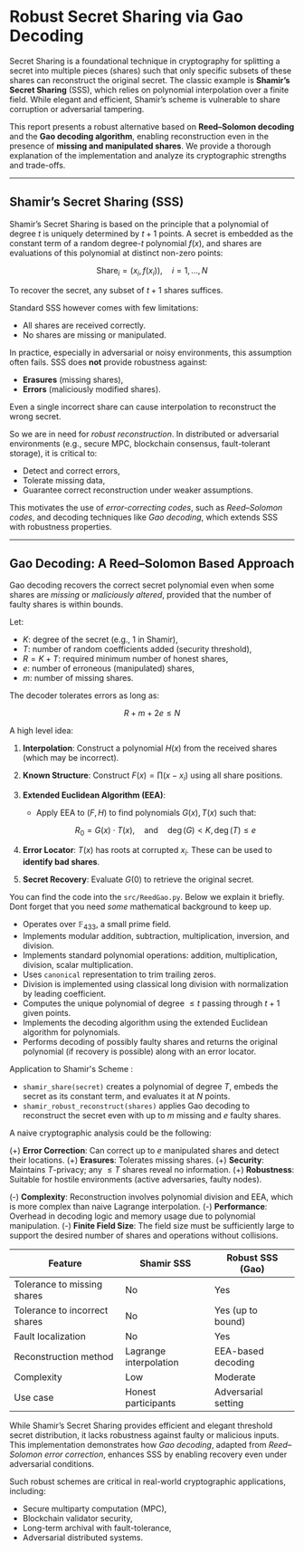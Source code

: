 # Robust Secret Sharing via Gao Decoding

Secret Sharing is a foundational technique in cryptography for splitting a secret into multiple pieces (shares) such that only specific subsets of these shares can reconstruct the original secret. The classic example is **Shamir’s Secret Sharing** (SSS), which relies on polynomial interpolation over a finite field. While elegant and efficient, Shamir’s scheme is vulnerable to share corruption or adversarial tampering.

This report presents a robust alternative based on **Reed–Solomon decoding** and the **Gao decoding algorithm**, enabling reconstruction even in the presence of **missing and manipulated shares**. We provide a thorough explanation of the implementation and analyze its cryptographic strengths and trade-offs.

---

## Shamir’s Secret Sharing (SSS)


Shamir’s Secret Sharing is based on the principle that a polynomial of degree $t$ is uniquely determined by $t+1$ points. A secret is embedded as the constant term of a random degree-$t$ polynomial $f(x)$, and shares are evaluations of this polynomial at distinct non-zero points:

$$
\text{Share}_i = (x_i, f(x_i)), \quad i = 1,\ldots,N
$$

To recover the secret, any subset of $t+1$ shares suffices.

Standard SSS however comes with few limitations:

* All shares are received correctly.
* No shares are missing or manipulated.

In practice, especially in adversarial or noisy environments, this assumption often fails. SSS does **not** provide robustness against:

* **Erasures** (missing shares),
* **Errors** (maliciously modified shares).

Even a single incorrect share can cause interpolation to reconstruct the wrong secret.

So we are in need for *robust reconstruction*. In distributed or adversarial environments (e.g., secure MPC, blockchain consensus, fault-tolerant storage), it is critical to:

* Detect and correct errors,
* Tolerate missing data,
* Guarantee correct reconstruction under weaker assumptions.

This motivates the use of *error-correcting codes*, such as *Reed–Solomon codes*, and decoding techniques like *Gao decoding*, which extends SSS with robustness properties.

---

## Gao Decoding: A Reed–Solomon Based Approach

Gao decoding recovers the correct secret polynomial even when some shares are *missing* or *maliciously altered*, provided that the number of faulty shares is within bounds.

Let:

* $K$: degree of the secret (e.g., 1 in Shamir),
* $T$: number of random coefficients added (security threshold),
* $R = K + T$: required minimum number of honest shares,
* $e$: number of erroneous (manipulated) shares,
* $m$: number of missing shares.

The decoder tolerates errors as long as:

$$
R + m + 2e \leq N
$$

A high level idea:

1. **Interpolation**: Construct a polynomial $H(x)$ from the received shares (which may be incorrect).
2. **Known Structure**: Construct $F(x) = \prod (x - x_i)$ using all share positions.
3. **Extended Euclidean Algorithm (EEA)**:

   * Apply EEA to $(F, H)$ to find polynomials $G(x), T(x)$ such that:

     $$
     R_0 = G(x) \cdot T(x), \quad \text{and} \quad \deg(G) < K, \deg(T) \leq e
     $$
4. **Error Locator**: $T(x)$ has roots at corrupted $x_i$. These can be used to **identify bad shares**.
5. **Secret Recovery**: Evaluate $G(0)$ to retrieve the original secret.

You can find the code into the `src/ReedGao.py`. Below we explain it briefly. Dont forget that you need *some* mathematical background to keep up. 


* Operates over $\mathbb{F}_{433}$, a small prime field.
* Implements modular addition, subtraction, multiplication, inversion, and division.
* Implements standard polynomial operations: addition, multiplication, division, scalar multiplication.
* Uses `canonical` representation to trim trailing zeros.
* Division is implemented using classical long division with normalization by leading coefficient.
* Computes the unique polynomial of degree $\leq t$ passing through $t+1$ given points.
* Implements the decoding algorithm using the extended Euclidean algorithm for polynomials.
* Performs decoding of possibly faulty shares and returns the original polynomial (if recovery is possible) along with an error locator.

Application to Shamir's Scheme : 
* `shamir_share(secret)` creates a polynomial of degree $T$, embeds the secret as its constant term, and evaluates it at $N$ points.
* `shamir_robust_reconstruct(shares)` applies Gao decoding to reconstruct the secret even with up to $m$ missing and $e$ faulty shares.

 A naive cryptographic analysis could be the following: 

(+) **Error Correction**: Can correct up to $e$ manipulated shares and detect their locations.
(+) **Erasures**: Tolerates missing shares.
(+) **Security**: Maintains $T$-privacy; any $\leq T$ shares reveal no information.
(+) **Robustness**: Suitable for hostile environments (active adversaries, faulty nodes).


(-) **Complexity**: Reconstruction involves polynomial division and EEA, which is more complex than naive Lagrange interpolation.
(-) **Performance**: Overhead in decoding logic and memory usage due to polynomial manipulation.
(-) **Finite Field Size**: The field size must be sufficiently large to support the desired number of shares and operations without collisions.


| Feature                       | Shamir SSS             | Robust SSS (Gao)    |
| ----------------------------- | ---------------------- | ------------------- |
| Tolerance to missing shares   | No                     | Yes                 |
| Tolerance to incorrect shares | No                     | Yes (up to bound)   |
| Fault localization            | No                     | Yes                 |
| Reconstruction method         | Lagrange interpolation | EEA-based decoding  |
| Complexity                    | Low                    | Moderate            |
| Use case                      | Honest participants    | Adversarial setting |


While Shamir’s Secret Sharing provides efficient and elegant threshold secret distribution, it lacks robustness against faulty or malicious inputs. This implementation demonstrates how *Gao decoding*, adapted from *Reed–Solomon error correction*, enhances SSS by enabling recovery even under adversarial conditions.

Such robust schemes are critical in real-world cryptographic applications, including:

* Secure multiparty computation (MPC),
* Blockchain validator security,
* Long-term archival with fault-tolerance,
* Adversarial distributed systems.
